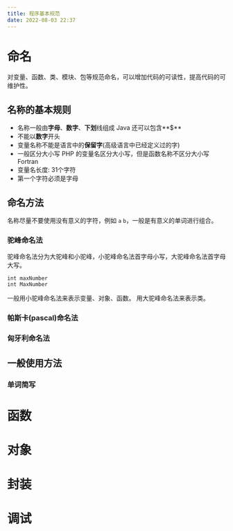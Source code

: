 ```yaml
---
title: 程序基本规范
date: 2022-08-03 22:37
---
```


# 命名
对变量、函数、类、模块、包等规范命名，可以增加代码的可读性，提高代码的可维护性。

## 名称的基本规则
- 名称一般由**字母**、**数字**、**下划**线组成
    Java 还可以包含**$**
- 不能以**数字**开头
- 变量名称不能是语言中的**保留字**(高级语言中已经定义过的字)
- 一般区分大小写
    PHP 的变量名区分大小写，但是函数名称不区分大小写
Fortran
- 变量名长度: 31个字符
- 第一个字符必须是字母
## 命名方法
名称尽量不要使用没有意义的字符，例如 `a`  `b`，一般是有意义的单词进行组合。
### 驼峰命名法
驼峰命名法分为大驼峰和小驼峰，小驼峰命名法首字母小写，大驼峰命名法首字母大写。
```
int maxNumber
int MaxNumber
```
一般用小驼峰命名法来表示变量、对象、函数。
用大驼峰命名法来表示类。

### 帕斯卡(pascal)命名法
### 匈牙利命名法

## 一般使用方法
### 单词简写




# 函数

# 对象

# 封装

# 调试


